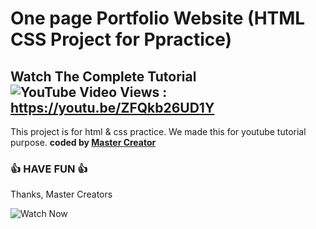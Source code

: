 # One page Portfolio Website (HTML CSS Project for Ppractice)
## Watch The Complete Tutorial ![YouTube Video Views](https://img.shields.io/youtube/views/ZFQkb26UD1Y?style=social) : https://youtu.be/ZFQkb26UD1Y   


This project is for html &amp; css practice. We made this for youtube tutorial purpose.
<b>coded by [Master Creator]()</b>
### 👍 HAVE FUN 👍
Thanks, Master Creators

![Watch Now](https://media.discordapp.net/attachments/849907273853960224/852446228683030548/unknown.png)
